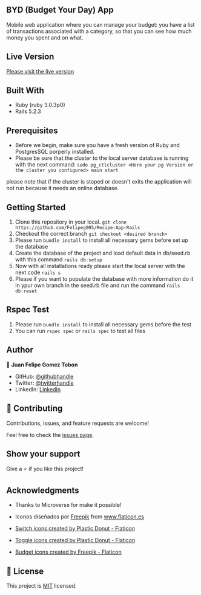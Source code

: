 ## BYD (Budget Your Day) App

Mobile web application where you can manage your budget: you have a list of transactions associated with a category, so that you can see how much money you spent and on what.

## Live Version

[Please visit the live version](https://thawing-escarpment-03695.herokuapp.com/)

## Built With

- Ruby (ruby 3.0.3p0)
- Rails 5.2.3

## Prerequisites

- Before we begin, make sure you have a fresh version of Ruby and PostgresSQL porperly installed.
- Please be sure that the cluster to the local server database is running with the next command:
`sudo pg_ctlcluster <Here your pg Version or the cluster you configured> main start` 

please note that if the cluster is stoped or doesn't exits the application will not run because it needs an online database.

## Getting Started

1. Clone this repository in your local. `git clone https://github.com/Felipeg005/Recipe-App-Rails`
2. Checkout the correct branch `git checkout <desired branch>`
3. Please run `bundle install` to install all necessary gems before set up the database
4. Create the database of the project and load default data in db/seed.rb with this command
  `rails db:setup`
5. Now with all installations ready please start the local server with the next code `rails s`
6. Please if you want to populate the database with more information do it in ypur own branch in
the seed.rb file and run the command
  `rails db:reset`

## Rspec Test

1. Please run `bundle install` to install all necessary gems before the test
2. You can run `rspec spec` or `rails spec` to test all files

## Author

👤 **Juan Felipe Gomez Tobon**

- GitHub: [@githubhandle](https://github.com/Felipeg005/)
- Twitter: [@twitterhandle](https://twitter.com/JuanFGT05)
- LinkedIn: [LinkedIn](https://www.linkedin.com/in/juan-felipe-gomez-tobon/)

## 🤝 Contributing

Contributions, issues, and feature requests are welcome!

Feel free to check the [issues page](../../issues/).

## Show your support

Give a ⭐️ if you like this project!

## Acknowledgments

- Thanks to Microverse for make it possible!

- <div>Iconos diseñados por <a href="https://www.freepik.com" title="Freepik">Freepik</a> from <a href="https://www.flaticon.es/" title="Flaticon">www.flaticon.es</a></div>

- <a href="https://www.flaticon.com/free-icons/switch" title="switch icons">Switch icons created by Plastic Donut - Flaticon</a>

- <a href="https://www.flaticon.com/free-icons/toggle" title="toggle icons">Toggle icons created by Plastic Donut - Flaticon</a>

- <a href="https://www.flaticon.com/free-icons/budget" title="budget icons">Budget icons created by Freepik - Flaticon</a>

## 📝 License

This project is [MIT](./MIT.md) licensed.
